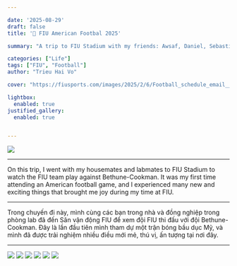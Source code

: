 ```yaml
---

date: '2025-08-29'
draft: false
title: '🏈 FIU American Footbal 2025'

summary: "A trip to FIU Stadium with my friends: Awsaf, Daniel, Sebastian."

categories: ["Life"]
tags: ["FIU", "Football"]
author: "Trieu Hai Vo"

cover: "https://fiusports.com/images/2025/2/6/Football_schedule_email__1_.jpg"

lightbox:
  enabled: true
justified_gallery:
  enabled: true


---
```


![](https://fiusports.com/images/2025/2/6/Football_schedule_email__1_.jpg)

---

On this trip, I went with my housemates and labmates to FIU Stadium to watch the FIU team play against Bethune-Cookman. It was my first time attending an American football game, and I experienced many new and exciting things that brought me joy during my time at FIU.

---

Trong chuyến đi này, mình cùng các bạn trong nhà và đồng nghiệp trong phòng lab đã đến Sân vận động FIU để xem đội FIU thi đấu với đội Bethune-Cookman. Đây là lần đầu tiên mình tham dự một trận bóng bầu dục Mỹ, và mình đã được trải nghiệm nhiều điều mới mẻ, thú vị, ấn tượng tại nơi đây.

---

![](/posts/fiu-football-2025/20250829_182101.jpg) 
![](/posts/fiu-football-2025/20250829_182155.jpg) 
![](/posts/fiu-football-2025/20250829_190451.jpg) 
![](/posts/fiu-football-2025/20250829_190456.jpg) 
![](/posts/fiu-football-2025/20250829_190703.jpg) 
![](/posts/fiu-football-2025/20250829_190728.jpg)